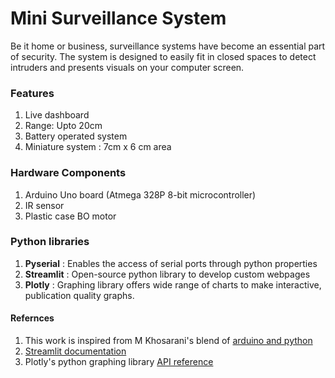 # Mini Surveillance System
Be it home or business, surveillance systems have become an essential part of security. The system is designed to easily fit in closed spaces to detect intruders and presents visuals on your computer screen. 

### Features
1. Live dashboard
2. Range: Upto 20cm
3. Battery operated system
4. Miniature system : 7cm x 6 cm area

### Hardware Components
1. Arduino Uno board (Atmega 328P 8-bit microcontroller)
2. IR sensor
3. Plastic case BO motor

### Python libraries
1. **Pyserial** : Enables the access of serial ports through python properties
2. **Streamlit** : Open-source python library to develop custom webpages 
3. **Plotly** : Graphing library offers wide range of charts to make interactive, publication quality graphs.   

#### Refernces
1. This work is inspired from M Khosarani's blend of [arduino and python](https://towardsdatascience.com/build-a-diy-mini-radar-using-arduino-python-and-streamlit-12a368ae03a4)
2. [Streamlit documentation](https://docs.streamlit.io/en/stable/index.html)
3. Plotly's python graphing library [API reference](https://plotly.com/python-api-reference/index.html)
